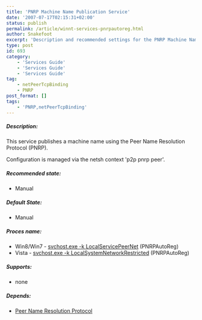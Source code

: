 ```yaml
---
title: 'PNRP Machine Name Publication Service'
date: '2007-07-17T02:15:31+02:00'
status: publish
permalink: /article/winnt-services-pnrpautoreg.html
author: Snakefoot
excerpt: 'Description and recommended settings for the PNRP Machine Name Publication Service.'
type: post
id: 693
category:
    - 'Services Guide'
    - 'Services Guide'
    - 'Services Guide'
tag:
    - netPeerTcpBinding
    - PNRP
post_format: []
tags:
    - 'PNRP,netPeerTcpBinding'
---
```

##### Description:

 This service publishes a machine name using the Peer Name Resolution Protocol (PNRP).  
  
 Configuration is managed via the netsh context 'p2p pnrp peer'.
 
##### Recommended state:

- Manual

##### Default State:

- Manual

##### Proces name:

- Win8/Win7 - [svchost.exe -k LocalServicePeerNet](/article/winnt-services-wrapper.html) (PNRPAutoReg)
- Vista - [svchost.exe -k LocalSystemNetworkRestricted](/article/winnt-services-wrapper.html) (PNRPAutoReg)

##### Supports:

- none

##### Depends:

- [Peer Name Resolution Protocol](/article/winnt-services-pnrpsvc.html)